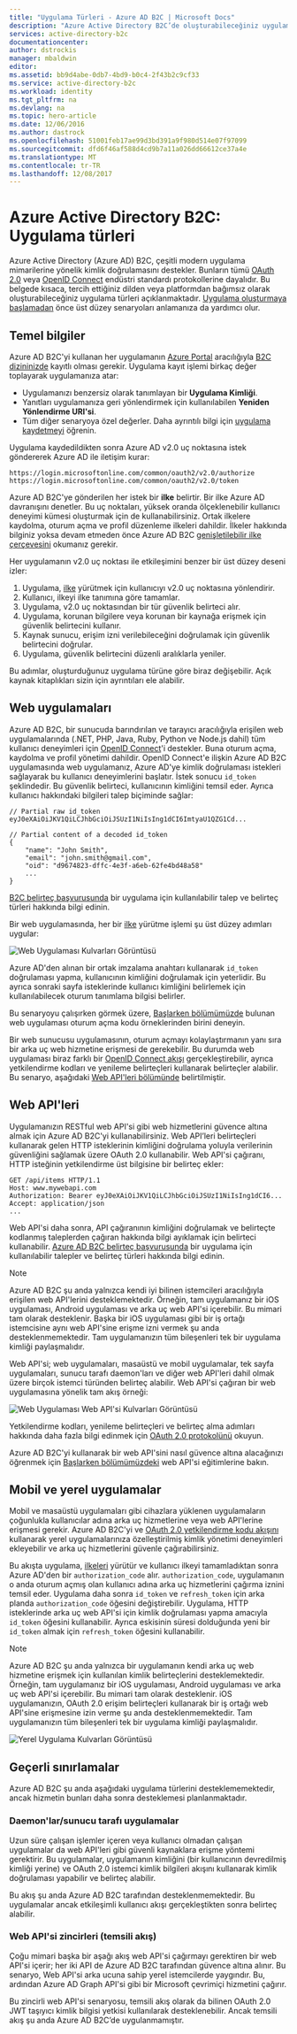 ```yaml
---
title: "Uygulama Türleri - Azure AD B2C | Microsoft Docs"
description: "Azure Active Directory B2C’de oluşturabileceğiniz uygulama türleri."
services: active-directory-b2c
documentationcenter: 
author: dstrockis
manager: mbaldwin
editor: 
ms.assetid: bb9d4abe-0db7-4bd9-b0c4-2f43b2c9cf33
ms.service: active-directory-b2c
ms.workload: identity
ms.tgt_pltfrm: na
ms.devlang: na
ms.topic: hero-article
ms.date: 12/06/2016
ms.author: dastrock
ms.openlocfilehash: 51001feb17ae99d3bd391a9f980d514e07f97099
ms.sourcegitcommit: dfd6f46af588d4cd9b7a11a026dd66612ce37a4e
ms.translationtype: MT
ms.contentlocale: tr-TR
ms.lasthandoff: 12/08/2017
---
```

# <a name="azure-active-directory-b2c-types-of-applications"></a>Azure Active Directory B2C: Uygulama türleri
Azure Active Directory (Azure AD) B2C, çeşitli modern uygulama mimarilerine yönelik kimlik doğrulamasını destekler. Bunların tümü [OAuth 2.0](active-directory-b2c-reference-protocols.md) veya [OpenID Connect](active-directory-b2c-reference-protocols.md) endüstri standardı protokollerine dayalıdır. Bu belgede kısaca, tercih ettiğiniz dilden veya platformdan bağımsız olarak oluşturabileceğiniz uygulama türleri açıklanmaktadır. [Uygulama oluşturmaya başlamadan](active-directory-b2c-overview.md#get-started) önce üst düzey senaryoları anlamanıza da yardımcı olur.

## <a name="the-basics"></a>Temel bilgiler
Azure AD B2C'yi kullanan her uygulamanın [Azure Portal](https://portal.azure.com/) aracılığıyla [B2C dizininizde](active-directory-b2c-get-started.md) kayıtlı olması gerekir. Uygulama kayıt işlemi birkaç değer toplayarak uygulamanıza atar:

* Uygulamanızı benzersiz olarak tanımlayan bir **Uygulama Kimliği**.
* Yanıtları uygulamanıza geri yönlendirmek için kullanılabilen **Yeniden Yönlendirme URI'si**.
* Tüm diğer senaryoya özel değerler. Daha ayrıntılı bilgi için [uygulama kaydetmeyi](active-directory-b2c-app-registration.md) öğrenin.

Uygulama kaydedildikten sonra Azure AD v2.0 uç noktasına istek göndererek Azure AD ile iletişim kurar:

```
https://login.microsoftonline.com/common/oauth2/v2.0/authorize
https://login.microsoftonline.com/common/oauth2/v2.0/token
```

Azure AD B2C'ye gönderilen her istek bir **ilke** belirtir. Bir ilke Azure AD davranışını denetler. Bu uç noktaları, yüksek oranda ölçeklenebilir kullanıcı deneyimi kümesi oluşturmak için de kullanabilirsiniz. Ortak ilkelere kaydolma, oturum açma ve profil düzenleme ilkeleri dahildir. İlkeler hakkında bilginiz yoksa devam etmeden önce Azure AD B2C [genişletilebilir ilke çerçevesini](active-directory-b2c-reference-policies.md) okumanız gerekir.

Her uygulamanın v2.0 uç noktası ile etkileşimini benzer bir üst düzey deseni izler:

1. Uygulama, [ilke](active-directory-b2c-reference-policies.md) yürütmek için kullanıcıyı v2.0 uç noktasına yönlendirir.
2. Kullanıcı, ilkeyi ilke tanımına göre tamamlar.
3. Uygulama, v2.0 uç noktasından bir tür güvenlik belirteci alır.
4. Uygulama, korunan bilgilere veya korunan bir kaynağa erişmek için güvenlik belirtecini kullanır.
5. Kaynak sunucu, erişim izni verilebileceğini doğrulamak için güvenlik belirtecini doğrular.
6. Uygulama, güvenlik belirtecini düzenli aralıklarla yeniler.

<!-- TODO: Need a page for libraries to link to -->
Bu adımlar, oluşturduğunuz uygulama türüne göre biraz değişebilir. Açık kaynak kitaplıkları sizin için ayrıntıları ele alabilir.

## <a name="web-apps"></a>Web uygulamaları
Azure AD B2C, bir sunucuda barındırılan ve tarayıcı aracılığıyla erişilen web uygulamalarında (.NET, PHP, Java, Ruby, Python ve Node.js dahil) tüm kullanıcı deneyimleri için [OpenID Connect](active-directory-b2c-reference-protocols.md)'i destekler. Buna oturum açma, kaydolma ve profil yönetimi dahildir. OpenID Connect'e ilişkin Azure AD B2C uygulamasında web uygulamanız, Azure AD'ye kimlik doğrulaması istekleri sağlayarak bu kullanıcı deneyimlerini başlatır. İstek sonucu `id_token` şeklindedir. Bu güvenlik belirteci, kullanıcının kimliğini temsil eder. Ayrıca kullanıcı hakkındaki bilgileri talep biçiminde sağlar:

```
// Partial raw id_token
eyJ0eXAiOiJKV1QiLCJhbGciOiJSUzI1NiIsIng1dCI6ImtyaU1QZG1Cd...

// Partial content of a decoded id_token
{
    "name": "John Smith",
    "email": "john.smith@gmail.com",
    "oid": "d9674823-dffc-4e3f-a6eb-62fe4bd48a58"
    ...
}
```

[B2C belirteç başvurusunda](active-directory-b2c-reference-tokens.md) bir uygulama için kullanılabilir talep ve belirteç türleri hakkında bilgi edinin.

Bir web uygulamasında, her bir [ilke](active-directory-b2c-reference-policies.md) yürütme işlemi şu üst düzey adımları uygular:

![Web Uygulaması Kulvarları Görüntüsü](./media/active-directory-b2c-apps/webapp.png)

Azure AD'den alınan bir ortak imzalama anahtarı kullanarak `id_token` doğrulaması yapma, kullanıcının kimliğini doğrulamak için yeterlidir. Bu ayrıca sonraki sayfa isteklerinde kullanıcı kimliğini belirlemek için kullanılabilecek oturum tanımlama bilgisi belirler.

Bu senaryoyu çalışırken görmek üzere, [Başlarken bölümümüzde](active-directory-b2c-overview.md#get-started) bulunan web uygulaması oturum açma kodu örneklerinden birini deneyin.

Bir web sunucusu uygulamasının, oturum açmayı kolaylaştırmanın yanı sıra bir arka uç web hizmetine erişmesi de gerekebilir. Bu durumda web uygulaması biraz farklı bir [OpenID Connect akışı](active-directory-b2c-reference-oidc.md) gerçekleştirebilir, ayrıca yetkilendirme kodları ve yenileme belirteçleri kullanarak belirteçler alabilir. Bu senaryo, aşağıdaki [Web API'leri bölümünde](#web-apis) belirtilmiştir.

<!--, and in our [WebApp-WebAPI Getting started topic](active-directory-b2c-devquickstarts-web-api-dotnet.md).-->

## <a name="web-apis"></a>Web API'leri
Uygulamanızın RESTful web API'si gibi web hizmetlerini güvence altına almak için Azure AD B2C'yi kullanabilirsiniz. Web API’leri belirteçleri kullanarak gelen HTTP isteklerinin kimliğini doğrulama yoluyla verilerinin güvenliğini sağlamak üzere OAuth 2.0 kullanabilir. Web API'si çağıranı, HTTP isteğinin yetkilendirme üst bilgisine bir belirteç ekler:

```
GET /api/items HTTP/1.1
Host: www.mywebapi.com
Authorization: Bearer eyJ0eXAiOiJKV1QiLCJhbGciOiJSUzI1NiIsIng1dCI6...
Accept: application/json
...
```

Web API'si daha sonra, API çağıranının kimliğini doğrulamak ve belirteçte kodlanmış taleplerden çağıran hakkında bilgi ayıklamak için belirteci kullanabilir. [Azure AD B2C belirteç başvurusunda](active-directory-b2c-reference-tokens.md) bir uygulama için kullanılabilir talepler ve belirteç türleri hakkında bilgi edinin.

> [!NOTE]
> Azure AD B2C şu anda yalnızca kendi iyi bilinen istemcileri aracılığıyla erişilen web API'lerini desteklemektedir. Örneğin, tam uygulamanız bir iOS uygulaması, Android uygulaması ve arka uç web API'si içerebilir. Bu mimari tam olarak desteklenir. Başka bir iOS uygulaması gibi bir iş ortağı istemcisine aynı web API'sine erişme izni vermek şu anda desteklenmemektedir. Tam uygulamanızın tüm bileşenleri tek bir uygulama kimliği paylaşmalıdır.
>
>

Web API'si; web uygulamaları, masaüstü ve mobil uygulamalar, tek sayfa uygulamaları, sunucu tarafı daemon'ları ve diğer web API'leri dahil olmak üzere birçok istemci türünden belirteç alabilir. Web API'si çağıran bir web uygulamasına yönelik tam akış örneği:

![Web Uygulaması Web API'si Kulvarları Görüntüsü](./media/active-directory-b2c-apps/webapi.png)

Yetkilendirme kodları, yenileme belirteçleri ve belirteç alma adımları hakkında daha fazla bilgi edinmek için [OAuth 2.0 protokolünü](active-directory-b2c-reference-oauth-code.md) okuyun.

Azure AD B2C'yi kullanarak bir web API'sini nasıl güvence altına alacağınızı öğrenmek için [Başlarken bölümümüzdeki](active-directory-b2c-overview.md#get-started) web API'si eğitimlerine bakın.

## <a name="mobile-and-native-apps"></a>Mobil ve yerel uygulamalar
Mobil ve masaüstü uygulamaları gibi cihazlara yüklenen uygulamaların çoğunlukla kullanıcılar adına arka uç hizmetlerine veya web API'lerine erişmesi gerekir. Azure AD B2C'yi ve [OAuth 2.0 yetkilendirme kodu akışını](active-directory-b2c-reference-oauth-code.md) kullanarak yerel uygulamalarınıza özelleştirilmiş kimlik yönetimi deneyimleri ekleyebilir ve arka uç hizmetlerini güvenle çağırabilirsiniz.  

Bu akışta uygulama, [ilkeleri](active-directory-b2c-reference-policies.md) yürütür ve kullanıcı ilkeyi tamamladıktan sonra Azure AD'den bir `authorization_code` alır. `authorization_code`, uygulamanın o anda oturum açmış olan kullanıcı adına arka uç hizmetlerini çağırma iznini temsil eder. Uygulama daha sonra `id_token` ve `refresh_token` için arka planda `authorization_code` öğesini değiştirebilir.  Uygulama, HTTP isteklerinde arka uç web API'si için kimlik doğrulaması yapma amacıyla `id_token` öğesini kullanabilir. Ayrıca eskisinin süresi dolduğunda yeni bir `id_token` almak için `refresh_token` öğesini kullanabilir.

> [!NOTE]
> Azure AD B2C şu anda yalnızca bir uygulamanın kendi arka uç web hizmetine erişmek için kullanılan kimlik belirteçlerini desteklemektedir. Örneğin, tam uygulamanız bir iOS uygulaması, Android uygulaması ve arka uç web API'si içerebilir. Bu mimari tam olarak desteklenir. iOS uygulamanızın, OAuth 2.0 erişim belirteçleri kullanarak bir iş ortağı web API'sine erişmesine izin verme şu anda desteklenmemektedir. Tam uygulamanızın tüm bileşenleri tek bir uygulama kimliği paylaşmalıdır.
>
>

![Yerel Uygulama Kulvarları Görüntüsü](./media/active-directory-b2c-apps/native.png)

## <a name="current-limitations"></a>Geçerli sınırlamalar
Azure AD B2C şu anda aşağıdaki uygulama türlerini desteklememektedir, ancak hizmetin bunları daha sonra desteklemesi planlanmaktadır. 

### <a name="daemonsserver-side-apps"></a>Daemon'lar/sunucu tarafı uygulamalar
Uzun süre çalışan işlemler içeren veya kullanıcı olmadan çalışan uygulamalar da web API'leri gibi güvenli kaynaklara erişme yöntemi gerektirir. Bu uygulamalar, uygulamanın kimliğini (bir kullanıcının devredilmiş kimliği yerine) ve OAuth 2.0 istemci kimlik bilgileri akışını kullanarak kimlik doğrulaması yapabilir ve belirteç alabilir.

Bu akış şu anda Azure AD B2C tarafından desteklenmemektedir. Bu uygulamalar ancak etkileşimli kullanıcı akışı gerçekleştikten sonra belirteç alabilir.

### <a name="web-api-chains-on-behalf-of-flow"></a>Web API'si zincirleri (temsili akış)
Çoğu mimari başka bir aşağı akış web API'si çağırmayı gerektiren bir web API'si içerir; her iki API de Azure AD B2C tarafından güvence altına alınır. Bu senaryo, Web API'si arka ucuna sahip yerel istemcilerde yaygındır. Bu, ardından Azure AD Graph API'si gibi bir Microsoft çevrimiçi hizmetini çağırır.

Bu zincirli web API'si senaryosu, temsili akış olarak da bilinen OAuth 2.0 JWT taşıyıcı kimlik bilgisi yetkisi kullanılarak desteklenebilir.  Ancak temsili akış şu anda Azure AD B2C’de uygulanmamıştır.
